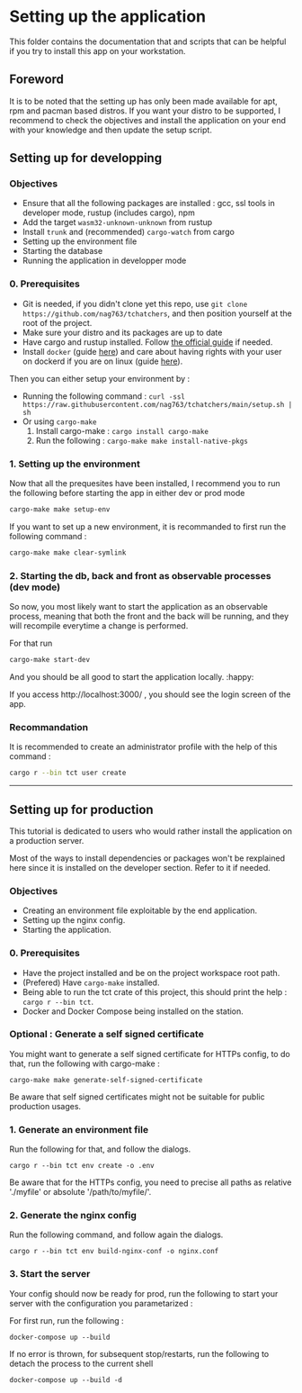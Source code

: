 # Setting up the application

This folder contains the documentation that and scripts that can be helpful if you try to install this app on your workstation.

## Foreword

It is to be noted that the setting up has only been made available for apt, rpm and pacman based distros. If you want your distro to be supported, I recommend to check the objectives and install the application on your end with your knowledge and then update the setup script.

## Setting up for developping

### Objectives

- Ensure that all the following packages are installed : gcc, ssl tools in developer mode, rustup (includes cargo), npm
- Add the target `wasm32-unknown-unknown` from rustup
- Install `trunk` and (recommended) `cargo-watch` from cargo
- Setting up the environment file
- Starting the database
- Running the application in developper mode


### 0. Prerequisites

- Git is needed, if you didn't clone yet this repo, use `git clone https://github.com/nag763/tchatchers`, and then position yourself at the root of the project.
- Make sure your distro and its packages are up to date
- Have cargo and rustup installed. Follow [the official guide](https://www.rust-lang.org/tools/install) if needed.
- Install `docker` (guide [here](https://docs.docker.com/engine/install/)) and care about having rights with your user on dockerd if you are on linux (guide [here](https://docs.docker.com/engine/install/linux-postinstall/)).

Then you can either setup your environment by :
- Running the following command : `curl -ssl https://raw.githubusercontent.com/nag763/tchatchers/main/setup.sh | sh`
- Or using `cargo-make`
    1. Install cargo-make : `cargo install cargo-make`
    2. Run the following : `cargo-make make install-native-pkgs`

### 1. Setting up the environment

Now that all the prequesites have been installed, I recommend you to run the following before starting the app in either dev or prod mode 

```bash
cargo-make make setup-env
```

If you want to set up a new environment, it is recommanded to first run the following command :

```bash
cargo-make make clear-symlink
```

### 2. Starting the db, back and front as observable processes (dev mode)

So now, you most likely want to start the application as an observable process, meaning that both the front and the back will be running, and they will recompile everytime a change is performed.

For that run 

```bash
cargo-make start-dev
```

And you should be all good to start the application locally. :happy:

If you access http://localhost:3000/ , you should see the login screen of the app.

### Recommandation

It is recommended to create an administrator profile with the help of this command :

```bash
cargo r --bin tct user create
```

---

## Setting up for production

This tutorial is dedicated to users who would rather install the application on a production server.

Most of the ways to install dependencies or packages won't be rexplained here since it is installed on the developer section. Refer to it if needed.

### Objectives

- Creating an environment file exploitable by the end application.
- Setting up the nginx config.
- Starting the application.

### 0. Prerequisites

- Have the project installed and be on the project workspace root path.
- (Prefered) Have `cargo-make` installed.
- Being able to run the tct crate of this project, this should print the help : `cargo r --bin tct`.
- Docker and Docker Compose being installed on the station.

### Optional : Generate a self signed certificate

You might want to generate a self signed certificate for HTTPs config, to do that, run the following with cargo-make :

```
cargo-make make generate-self-signed-certificate
```

Be aware that self signed certificates might not be suitable for public production usages.

### 1. Generate an environment file

Run the following for that, and follow the dialogs.

```
cargo r --bin tct env create -o .env
```

Be aware that for the HTTPs config, you need to precise all paths as relative './myfile' or absolute '/path/to/myfile/'.

### 2. Generate the nginx config

Run the following command, and follow again the dialogs.

```
cargo r --bin tct env build-nginx-conf -o nginx.conf
```

### 3. Start the server

Your config should now be ready for prod, run the following to start your server with the configuration you parametarized :

For first run, run the following :

```
docker-compose up --build 
```

If no error is thrown, for subsequent stop/restarts, run the following to detach the process to the current shell

```
docker-compose up --build -d
```